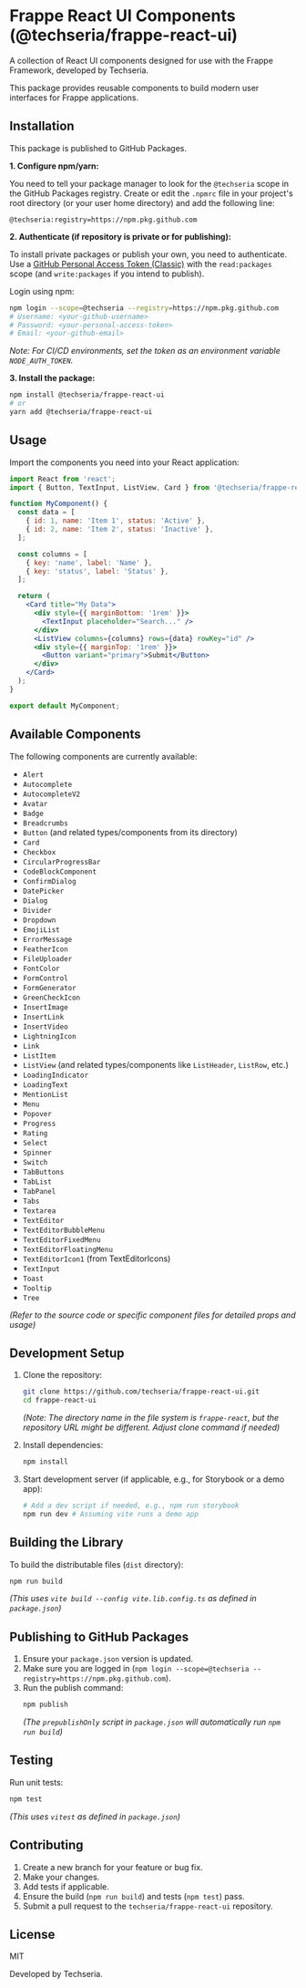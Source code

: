 # Frappe React UI Components (@techseria/frappe-react-ui)

A collection of React UI components designed for use with the Frappe Framework, developed by Techseria.

This package provides reusable components to build modern user interfaces for Frappe applications.

## Installation

This package is published to GitHub Packages.

**1. Configure npm/yarn:**

You need to tell your package manager to look for the `@techseria` scope in the GitHub Packages registry. Create or edit the `.npmrc` file in your project's root directory (or your user home directory) and add the following line:

```
@techseria:registry=https://npm.pkg.github.com
```

**2. Authenticate (if repository is private or for publishing):**

To install private packages or publish your own, you need to authenticate. Use a [GitHub Personal Access Token (Classic)](https://github.com/settings/tokens/new?scopes=read:packages) with the `read:packages` scope (and `write:packages` if you intend to publish).

Login using npm:
```bash
npm login --scope=@techseria --registry=https://npm.pkg.github.com
# Username: <your-github-username>
# Password: <your-personal-access-token>
# Email: <your-github-email>
```
*Note: For CI/CD environments, set the token as an environment variable `NODE_AUTH_TOKEN`.*

**3. Install the package:**

```bash
npm install @techseria/frappe-react-ui
# or
yarn add @techseria/frappe-react-ui
```

## Usage

Import the components you need into your React application:

```jsx
import React from 'react';
import { Button, TextInput, ListView, Card } from '@techseria/frappe-react-ui';

function MyComponent() {
  const data = [
    { id: 1, name: 'Item 1', status: 'Active' },
    { id: 2, name: 'Item 2', status: 'Inactive' },
  ];

  const columns = [
    { key: 'name', label: 'Name' },
    { key: 'status', label: 'Status' },
  ];

  return (
    <Card title="My Data">
      <div style={{ marginBottom: '1rem' }}>
        <TextInput placeholder="Search..." />
      </div>
      <ListView columns={columns} rows={data} rowKey="id" />
      <div style={{ marginTop: '1rem' }}>
        <Button variant="primary">Submit</Button>
      </div>
    </Card>
  );
}

export default MyComponent;
```

## Available Components

The following components are currently available:

*   `Alert`
*   `Autocomplete`
*   `AutocompleteV2`
*   `Avatar`
*   `Badge`
*   `Breadcrumbs`
*   `Button` (and related types/components from its directory)
*   `Card`
*   `Checkbox`
*   `CircularProgressBar`
*   `CodeBlockComponent`
*   `ConfirmDialog`
*   `DatePicker`
*   `Dialog`
*   `Divider`
*   `Dropdown`
*   `EmojiList`
*   `ErrorMessage`
*   `FeatherIcon`
*   `FileUploader`
*   `FontColor`
*   `FormControl`
*   `FormGenerator`
*   `GreenCheckIcon`
*   `InsertImage`
*   `InsertLink`
*   `InsertVideo`
*   `LightningIcon`
*   `Link`
*   `ListItem`
*   `ListView` (and related types/components like `ListHeader`, `ListRow`, etc.)
*   `LoadingIndicator`
*   `LoadingText`
*   `MentionList`
*   `Menu`
*   `Popover`
*   `Progress`
*   `Rating`
*   `Select`
*   `Spinner`
*   `Switch`
*   `TabButtons`
*   `TabList`
*   `TabPanel`
*   `Tabs`
*   `Textarea`
*   `TextEditor`
*   `TextEditorBubbleMenu`
*   `TextEditorFixedMenu`
*   `TextEditorFloatingMenu`
*   `TextEditorIcon1` (from TextEditorIcons)
*   `TextInput`
*   `Toast`
*   `Tooltip`
*   `Tree`

*(Refer to the source code or specific component files for detailed props and usage)*

## Development Setup

1.  Clone the repository:
    ```bash
    git clone https://github.com/techseria/frappe-react-ui.git
    cd frappe-react-ui
    ```
    *(Note: The directory name in the file system is `frappe-react`, but the repository URL might be different. Adjust clone command if needed)*

2.  Install dependencies:
    ```bash
    npm install
    ```

3.  Start development server (if applicable, e.g., for Storybook or a demo app):
    ```bash
    # Add a dev script if needed, e.g., npm run storybook
    npm run dev # Assuming vite runs a demo app
    ```

## Building the Library

To build the distributable files (`dist` directory):
```bash
npm run build
```
*(This uses `vite build --config vite.lib.config.ts` as defined in `package.json`)*

## Publishing to GitHub Packages

1.  Ensure your `package.json` version is updated.
2.  Make sure you are logged in (`npm login --scope=@techseria --registry=https://npm.pkg.github.com`).
3.  Run the publish command:
    ```bash
    npm publish
    ```
    *(The `prepublishOnly` script in `package.json` will automatically run `npm run build`)*

## Testing

Run unit tests:
```bash
npm test
```
*(This uses `vitest` as defined in `package.json`)*

## Contributing

1.  Create a new branch for your feature or bug fix.
2.  Make your changes.
3.  Add tests if applicable.
4.  Ensure the build (`npm run build`) and tests (`npm test`) pass.
5.  Submit a pull request to the `techseria/frappe-react-ui` repository.

## License

MIT

Developed by Techseria.
